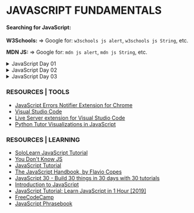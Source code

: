 # JAVASCRIPT FUNDAMENTALS

#### Searching for JavaScript:

**W3Schools:** => Google for: `w3schools js alert`, `w3schools js String`, etc.

**MDN JS:** => Google for: `mdn js alert`, `mdn js String`, etc.

<details>

<summary>JavaScript Day 01</summary>

### What can you build with JavaScript?

- [Dynamic HTML Pages](https://www.w3schools.com/js/)
- Web Applications:
  - [Photopea: A Photoshop Clone](https://www.photopea.com/)
- Desktop Applications (Using [Electron.JS](https://electronjs.org/))
  - [Skype](https://www.skype.com/en/)
  - [Slack](https://slack.com/)
  - [Visual Studio Code](https://code.visualstudio.com/)
- [Bookmarklets](https://en.wikipedia.org/wiki/Bookmarklet)
- [Browser Extensions](https://en.wikipedia.org/wiki/Browser_extension)
- [Mobile Apps](https://facebook.github.io/react-native/)
- [Server Applications](https://nodejs.org/en/)
- [Command Line Tools](https://developer.atlassian.com/blog/2015/11/scripting-with-node/)
- [Electronics (Arduino)](https://www.espruino.com/)
- [Artificial Intelligence / Machine Learning](https://js.tensorflow.org/)
- [Brain Controlled Applications!](https://www.youtube.com/watch?v=7KhFO-qCVyg)  


### CODE

- Hello World
  - [hello.html](./code/hello.html)
  - [hello.js](./code/hello.js)
- [Strings](./code/strings.html)
- [Numbers](./code/numbers.html)
- [typeof Operator](./code/typeof.html)

### QUESTIONS

**_How do we clear the console?_**

- Click the `Clear Console` Button
- Press `Ctrl + L`
- Write `console.clear();`

**_How do we change the default browser used by the Live Server VSCode extension?_**

- Go to `File > Preferences > Settings` and search for `Live Server custom browser`
- In the `Live Server: Custom Browser` setting select your favorite Browser
- Note: Settings are saved automatically
- Note: On Mac you can access the Settings from: `Code > Preferences > Settings`

</details>

<details>

<summary>JavaScript Day 02</summary>

### CODE

- [Arrays](./code/arrays.html)

### QUESTIONS

**_What happens if I omit the ; after a statement? Is it optional?_**

- If you omit a semicolon `;` at the end of the statement, JavaScript will try to guess and automatically place the semicolon itself. Most of the times, it does a good job at this, but there are cases where the automatic semicolon placement mechanism will produce undesirable effects. Therefore, we tend to place the semicolons ourselves. Try to get into the habit of placing semicolons at the end of your statements.

**_Does the semicolons at the end of JavaScript statements work much like the ones in CSS?_**

- In a way, they do. Just like we must end each CSS rule with a semicolon; we also have to end each JS statement with a semicolon too, but, unlike CSS, JavaScript can deal with omitted semicolons by placing them automatically. So, most of the time, our statements will work without semicolons at the end, whereas in CSS an omitted semicolon will break subsequent CSS rules.

**_Are the `break` and `default` statements optional inside the `switch` statement?_**

- Yes, they can be omitted, but make sure to check out the following 2 MDN resources:
- [_What happens if I forgot a break?_](https://developer.mozilla.org/en-US/docs/Web/JavaScript/Reference/Statements/switch#What_happens_if_I_forgot_a_break)
- [`Switch` description](https://developer.mozilla.org/en-US/docs/Web/JavaScript/Reference/Statements/switch#Description)

**_When we do a string comparison with ==, e.g. "4" == 3, which operand gets converted?_**

- _The String part is converted to a Number, e.g. "4" becomes 4 and then it's value is compared with 3_
  <br/>
  (Reference: [Comparing Strings to Numbers](https://github.com/getify/You-Dont-Know-JS/blob/master/types%20%26%20grammar/ch4.md#comparing-strings-to-numbers))

**_How does the switch statement compares the switch value with each case value?_**

Example:

```
switch (a) {
	case 2:
		// do something
		break;
	case 42:
		// do another thing
		break;
	default:
		// fallback to here
}
```

- _"...the matching that occurs between the **a** expression and each case expression is identical to the === algorithm."_
  Reference: [](https://github.com/getify/You-Dont-Know-JS/blob/f0d591b6502c080b92e18fc470432af8144db610/types%20%26%20grammar/ch5.md#switch)

- **_How do we print newlines to the console?_**

Using the '\n' escape character.

`console.log("A line and \n another line and yet \n another line!");`

- **_When should we place the &lt;script&gt; tags in the &lt;head&gt; area?_**

  - When you insert a library script such as the jQuery library
  - When performance/page load times are not considerably affected by the script
  - When you want to tweak CSS styling before the body is rendered via a script.

### VISUALIZATIONS

- _Arrays:_ [Dynamic relationship with variables and values.](http://www.pythontutor.com/javascript.html#code=const%20numbers%20%3D%20%5B%200,%201,%202,%203%20%5D%3B%0Alet%20names%20%3D%20%5B%20%22Kostas%22,%20%22Chris%22,%20%22Abdul%22%20%5D%3B%0Alet%20mixed%20%3D%20%5B%20123,%20true,%20%22TEXT%22,%20%5B%201,2,3,4%5D%20%5D%3B%0A%0Aconsole.log%28%20numbers%20%29%3B%0A%0Aconsole.log%28%20typeof%20numbers%20%29%3B&curInstr=0&mode=display&origin=opt-frontend.js&py=js&rawInputLstJSON=%5B%5D)
- _Arrays:_ [push, pop, shift, unshift & length.](https://goo.gl/K28s5m)
- _Arrays:_ [Change the value of a specific Array element.](https://goo.gl/TkmdNj)
- _Arrays:_ [Different behaviours with const and array values](https://goo.gl/Diurj7)

### REFERENCES

- [What is the difference between placing &lt;script&gt; in head and before &lt;/body&gt;?](https://www.reddit.com/r/javascript/comments/5di1va/what_is_the_difference_between_placing_script_in/)
- [The `defer` and `async` script attributes](https://www.growingwiththeweb.com/2014/02/async-vs-defer-attributes.html)
- [Where to place JavaScript in an HTML file?](https://stackoverflow.com/questions/196702/where-to-place-javascript-in-an-html-file)
- [String Methods](https://www.w3schools.com/js/js_string_methods.asp)
- [Number Methods](https://www.w3schools.com/js/js_number_methods.asp)
- [Array Methods - Full Reference](https://www.w3schools.com/js/js_array_methods.asp)
  - [Array push()](https://developer.mozilla.org/en-US/docs/Web/JavaScript/Reference/Global_Objects/Array/push)
  - [Array pop()](https://developer.mozilla.org/en-US/docs/Web/JavaScript/Reference/Global_Objects/Array/pop)
  - [Array shift()](https://developer.mozilla.org/en-US/docs/Web/JavaScript/Reference/Global_Objects/Array/shift)
  - [Array.unshift()](https://developer.mozilla.org/en-US/docs/Web/JavaScript/Reference/Global_Objects/Array/unshift)
- [Should I write script in the body or the head of the html? [duplicate]](https://stackoverflow.com/questions/3531314/should-i-write-script-in-the-body-or-the-head-of-the-html)
- [When to use the &lt;script&gt; tag in the head and body section of a html page? ](https://stackoverflow.com/questions/38407962/when-to-use-the-script-tag-in-the-head-and-body-section-of-a-html-page?noredirect=1&lq=1)
- [Loose Equals == vs. Strict Equals ===](https://github.com/getify/You-Dont-Know-JS/blob/master/types%20%26%20grammar/ch4.md#loose-equals-vs-strict-equals)
- [The Switch Statement](https://github.com/getify/You-Dont-Know-JS/blob/f0d591b6502c080b92e18fc470432af8144db610/types%20%26%20grammar/ch5.md#switch)

</details>

<details>

<summary>JavaScript Day 03</summary>

### CODE

- [Array Loops](./code/array-loop.html)
- [Functions](./code/functions.html)
- Quick Array Reference:

      	`let months = [ 1, 2, 3 ];`<br/>
      	`months.push( 4, 5, 6 ); 	// [ 1, 2, 3, `**`4, 5, 6`**` ]`<br/>
      	`months.pop();      		// [ 1, 2, 3, 4, 5 ]`<br/>
      	`months.shift();    		// [ 2, 3, 4, 5 ]`<br/>
      	`months.unshift( 0, 1 ); 	// [ `**`0, 1`**`, 2, 3, 4, 5]`<br/>
      	`months[0]; 				// 0`<br/>
      	`months[1]; 				// 1`<br/>

      	**NESTED ARRAYS:** Arrays inside Arrays and how to access them
      	```
      	let nested = [
      1,
      2,
      3,
      [ "Kostas", "Minaidis" ]

  ];
  ```
  `nested[0]; // 1`<br/>
  `nested[1]; // 2`<br/>
  `nested[2]; // 3`<br/>
  `nested[3]; // [ "Kostas", "Minaidis" ]`<br/>
  `nested[3][0]; // "Kostas"`<br/>
  `nested[3][1]; // "Minaidis"`<br/>

### QUESTIONS

**_Can we manually break out of an Infinite Loop?_**

- If you're using Chrome, `Shift-Esc` to bring up the Chrome task manager, and kill the task.<br/>Reference: [TeamTreehouse](https://teamtreehouse.com/community/i-have-an-infinite-loop-in-a-tab-i-cant-close) / [Stack Overflow](https://stackoverflow.com/questions/905322/how-do-you-stop-an-infinite-loop-in-javascript)

### REFERENCES

- [How to avoid infinite loops in JavaScript](https://www.dummies.com/web-design-development/avoid-infinite-loops-javascript/)
- [Visualization of passing data **by Value** vs. **by Reference**](http://www.pythontutor.com/visualize.html#code=let%20fruit%20%3D%20%22apple%22%3B%0Alet%20fruit2%20%3D%20fruit%3B%0A%0Aconsole.log%28%20%22%5Cnfruit%3A%22,%20fruit%20%29%3B%0Aconsole.log%28%20%22fruit2%3A%22,%20fruit2%20%29%3B%0A%0Afruit%20%3D%20%22orange%22%3B%0A%0Aconsole.log%28%20%22%5Cnfruit%3A%22,%20fruit%20%29%3B%0Aconsole.log%28%20%22fruit2%3A%22,%20fruit2%20%29%3B%0A%0Alet%20fruitBasket%20%3D%20%5B%20%22apples%22%20,%20%22oranges%22%20%5D%3B%0Alet%20fruitBasket2%20%3D%20fruitBasket%3B%0A%0Aconsole.log%28%20%22%5CnfruitBasket%3A%22,%20fruitBasket%20%29%3B%0Aconsole.log%28%20%22fruitBasket2%3A%22,%20fruitBasket2%20%29%3B%0A%0AfruitBasket%5B0%5D%20%3D%20%22bananas%22%3B%0A%0Aconsole.log%28%20%22%5CnfruitBasket%3A%22,%20fruitBasket%20%29%3B%0Aconsole.log%28%20%22fruitBasket2%3A%22,%20fruitBasket2%20%29%3B%0A%0Alet%20person%20%3D%20%7B%20name%3A%20%22John%22%20%7D%0Alet%20anotherPerson%20%3D%20person%3B%0AanotherPerson.name%20%3D%20%22Jane%22%3B%0A%0Aconsole.log%28%20%22%5CanotherPerson%3A%22,%20anotherPerson%20%29%3B%0Aconsole.log%28%20%22person%3A%22,%20person%20%29%3B&cumulative=false&curInstr=18&heapPrimitives=nevernest&mode=display&origin=opt-frontend.js&py=js&rawInputLstJSON=%5B%5D&textReferences=false)
- _( See Resources - Tools section below for the Chrome Extension that displays a warning icon at the bottom right section of the webpage to indicate JavaScript errors on web pages. Here's a [video](https://www.youtube.com/watch?v=jh07STUs7Ok) showing how to install and use the Extension.)_

</details>

### RESOURCES | TOOLS

- [JavaScript Errors Notifier Extension for Chrome](https://chrome.google.com/webstore/detail/javascript-errors-notifie/jafmfknfnkoekkdocjiaipcnmkklaajd?hl=en)
- [Visual Studio Code](https://code.visualstudio.com/)
- [Live Server extension for Visual Studio Code](https://marketplace.visualstudio.com/items?itemName=ritwickdey.LiveServer)
- [Python Tutor Visualizations in JavaScript](http://www.pythontutor.com/javascript.html#mode=edit)

### RESOURCES | LEARNING

- [SoloLearn JavaScript Tutorial](https://www.sololearn.com/Course/JavaScript/)
- [You Don't Know JS](https://github.com/getify/You-Dont-Know-JS)
- [JavaScript Tutorial](http://www.javascripttutorial.net/)
- [The JavaScript Handbook, by Flavio Copes](https://flaviocopes.com/page/ebooks/)
- [JavaScript 30 - Build 30 things in 30 days with 30 tutorials](https://javascript30.com/)
- [Introduction to JavaScript](https://scrimba.com/g/gintrotojavascript)
- [JavaScript Tutorial: Learn JavaScript in 1 Hour [2019]](https://www.youtube.com/watch?v=W6NZfCO5SIk)
- [FreeCodeCamp](https://www.freecodecamp.org/)
- [JavaScript Phrasebook](https://www.amazon.com/JavaScript-Phrasebook-Christian-Wenz/dp/0672328801)
